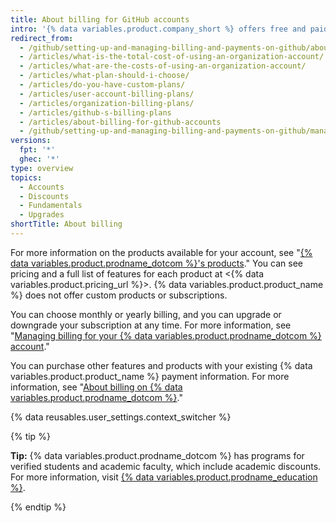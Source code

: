 ```yaml
---
title: About billing for GitHub accounts
intro: '{% data variables.product.company_short %} offers free and paid products for every developer or team.'
redirect_from:
  - /github/setting-up-and-managing-billing-and-payments-on-github/about-billing-for-github-accounts
  - /articles/what-is-the-total-cost-of-using-an-organization-account/
  - /articles/what-are-the-costs-of-using-an-organization-account/
  - /articles/what-plan-should-i-choose/
  - /articles/do-you-have-custom-plans/
  - /articles/user-account-billing-plans/
  - /articles/organization-billing-plans/
  - /articles/github-s-billing-plans
  - /articles/about-billing-for-github-accounts
  - /github/setting-up-and-managing-billing-and-payments-on-github/managing-billing-for-your-github-account/about-billing-for-github-accounts
versions:
  fpt: '*'
  ghec: '*'
type: overview
topics:
  - Accounts
  - Discounts
  - Fundamentals
  - Upgrades
shortTitle: About billing
---
```

For more information on the products available for your account, see "[{% data variables.product.prodname_dotcom %}'s products](/articles/github-s-products)." You can see pricing and a full list of features for each product at <{% data variables.product.pricing_url %}>. {% data variables.product.product_name %} does not offer custom products or subscriptions.  

You can choose monthly or yearly billing, and you can upgrade or downgrade your subscription at any time. For more information, see "[Managing billing for your {% data variables.product.prodname_dotcom %} account](/articles/managing-billing-for-your-github-account)."

You can purchase other features and products with your existing {% data variables.product.product_name %} payment information. For more information, see "[About billing on {% data variables.product.prodname_dotcom %}](/articles/about-billing-on-github)."

{% data reusables.user_settings.context_switcher %}

{% tip %}

**Tip:** {% data variables.product.prodname_dotcom %} has programs for verified students and academic faculty, which include academic discounts. For more information, visit [{% data variables.product.prodname_education %}](https://education.github.com/).

{% endtip %}


